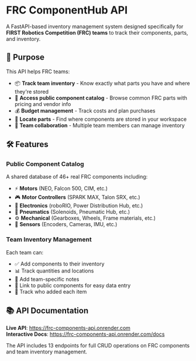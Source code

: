 # FRC ComponentHub API

A FastAPI-based inventory management system designed specifically for **FIRST Robotics Competition (FRC) teams** to track their components, parts, and inventory.

## 🎯 **Purpose**

This API helps FRC teams:
- 📦 **Track team inventory** - Know exactly what parts you have and where they're stored
- 🛒 **Access public component catalog** - Browse common FRC parts with pricing and vendor info
- 💰 **Budget management** - Track costs and plan purchases
- 📍 **Locate parts** - Find where components are stored in your workspace
- 👥 **Team collaboration** - Multiple team members can manage inventory

## 🛠️ **Features**

### **Public Component Catalog**
A shared database of 46+ real FRC components including:
- ⚡ **Motors** (NEO, Falcon 500, CIM, etc.)
- 🎮 **Motor Controllers** (SPARK MAX, Talon SRX, etc.)
- 🔌 **Electronics** (roboRIO, Power Distribution Hub, etc.)
- 💨 **Pneumatics** (Solenoids, Pneumatic Hub, etc.)
- ⚙️ **Mechanical** (Gearboxes, Wheels, Frame materials, etc.)
- 📡 **Sensors** (Encoders, Cameras, IMU, etc.)

### **Team Inventory Management**
Each team can:
- ✅ Add components to their inventory
- 📊 Track quantities and locations
- 📝 Add team-specific notes
- 🔗 Link to public components for easy data entry
- 👤 Track who added each item

## 📚 **API Documentation**

**Live API**: https://frc-components-api.onrender.com  
**Interactive Docs**: https://frc-components-api.onrender.com/docs  

The API includes 13 endpoints for full CRUD operations on FRC components and team inventory management.